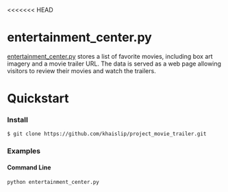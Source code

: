 <<<<<<< HEAD
# entertainment_center.py

[entertainment_center.py](https://github.com/khaislip/project_movie_trailer)
stores a list of favorite movies, including box art imagery and a movie 
trailer URL. The data is served as a web page allowing visitors to review 
their movies and watch the trailers.

# Quickstart

### Install

    $ git clone https://github.com/khaislip/project_movie_trailer.git

### Examples

#### Command Line

```
python entertainment_center.py
```
